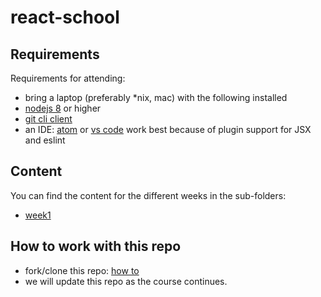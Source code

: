 # react-school

## Requirements

Requirements for attending:
- bring a laptop (preferably *nix, mac) with the following installed
- [nodejs 8](https://nodejs.org/en/download/) or higher
- [git cli client](https://git-scm.com/book/en/v2/Getting-Started-Installing-Git)
- an IDE: [atom](http://atom.io) or [vs code](https://code.visualstudio.com/download) work best because of plugin support for JSX and eslint

## Content

You can find the content for the different weeks in the sub-folders:

- [week1](week1/README.md)

## How to work with this repo

- fork/clone this repo: [how to](https://help.github.com/articles/fork-a-repo/)
- we will update this repo as the course continues.
